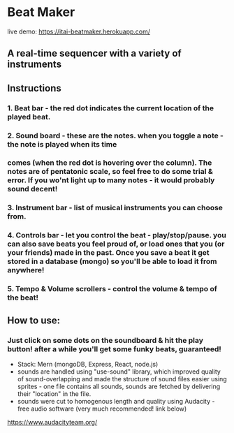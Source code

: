 # Beat Maker

live demo: https://itai-beatmaker.herokuapp.com/

## A real-time sequencer with a variety of instruments

## Instructions

### 1. Beat bar - the red dot indicates the current location of the played beat.
### 2. Sound board - these are the notes. when you toggle a note - the note is played when its time
### comes (when the red dot is hovering over the column). The notes are of pentatonic scale, so feel free to do some trial & error. If you wo'nt light up to many notes - it would probably sound decent!
### 3. Instrument bar - list of musical instruments you can choose from.
### 4. Controls bar - let you control the beat - play/stop/pause. you can also save beats you feel proud of, or load ones that you (or your friends) made in the past. Once you save a beat it get stored in a database (mongo) so you'll be able to load it from anywhere!
### 5. Tempo & Volume scrollers - control the volume & tempo of the beat!

## How to use: 
### Just click on some dots on the soundboard & hit the play button! after a while you'll get some funky beats, guaranteed!

- Stack:  Mern (mongoDB, Express, React, node.js)
- sounds are handled using "use-sound" library, which improved quality of sound-overlapping and made the structure of sound files easier using sprites - one file contains all sounds, sounds are fetched by delivering their "location" in the file.
- sounds were cut to homogenous length and quality using Audacity - free audio software (very much recommended! link below)


https://www.audacityteam.org/
